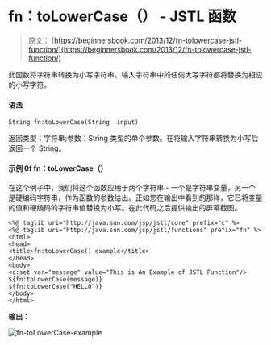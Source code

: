 # fn：toLowerCase（） - JSTL 函数

> 原文： [https://beginnersbook.com/2013/12/fn-tolowercase-jstl-function/](https://beginnersbook.com/2013/12/fn-tolowercase-jstl-function/)

此函数将字符串转换为小写字符串。输入字符串中的任何大写字符都将替换为相应的小写字符。

#### 语法

```
String fn:toLowerCase(String  input)
```

返回类型：字符串;参数：String 类型的单个参数。在将输入字符串转换为小写后返回一个 String。

#### 示例 0f fn：toLowerCase（）

在这个例子中，我们将这个函数应用于两个字符串 - 一个是字符串变量，另一个是硬编码字符串，作为函数的参数给出。正如您在输出中看到的那样，它已将变量的值和硬编码的字符串值替换为小写。在此代码之后提供输出的屏幕截图。

```
<%@ taglib uri="http://java.sun.com/jsp/jstl/core" prefix="c" %>
<%@ taglib uri="http://java.sun.com/jsp/jstl/functions" prefix="fn" %>
<html>
<head>
<title>fn:toLowerCase() example</title>
</head>
<body>
<c:set var="message" value="This is An Example of JSTL Function"/>
${fn:toLowerCase(message)}
${fn:toLowerCase("HELLO")}
</body>
</html>
```

**输出：**

![fn-toLowerCase-example](../Images/8e323cd2622bfe829bfa385d79a15545.jpg)